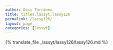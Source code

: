 ```yaml
---
author: Ossi Törrönen
title: titles.lassyt.lassy126
permalink: /lassy126/
layout: page
categories: [lassyt]
---
```

{% translate_file _lassyt/lassy126/lassy126.md %}